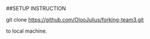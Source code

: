 ##SETUP INSTRUCTION

git clone https://github.com/OlooJulius/forking-team3.git
 
to local machine.

